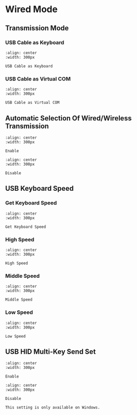 # Wired Mode

## Transmission Mode

### USB Cable as Keyboard

```{figure} ../../media/2523IFSNO242.png
:align: center
:width: 300px

USB Cable as Keyboard
```

### USB Cable as Virtual COM

```{figure} ../../media/2523IFSNO243.png
:align: center
:width: 300px

USB Cable as Virtual COM
```

## Automatic Selection Of Wired/Wireless Transmission

```{figure} ../../media/25000604.png
:align: center
:width: 300px

Enable
```

```{figure} ../../media/25000605.png
:align: center
:width: 300px

Disable
```

## USB Keyboard Speed

### Get Keyboard Speed

```{figure} ../../media/25KB23SP.png
:align: center
:width: 300px

Get Keyboard Speed
```

### High Speed

```{figure} ../../media/25KB23SP1.png
:align: center
:width: 300px

High Speed
```

### Middle Speed

```{figure} ../../media/25KB23SP7.png
:align: center
:width: 300px

Middle Speed
```

### Low Speed

```{figure} ../../media/25KB23SP3F.png
:align: center
:width: 300px

Low Speed
```

## USB HID Multi-Key Send Set

```{figure} ../../media/2523IFSNO246.png
:align: center
:width: 300px

Enable
```

```{figure} ../../media/2523IFSNO247.png
:align: center
:width: 300px

Disable
```

```{note}
This setting is only available on Windows.
```
